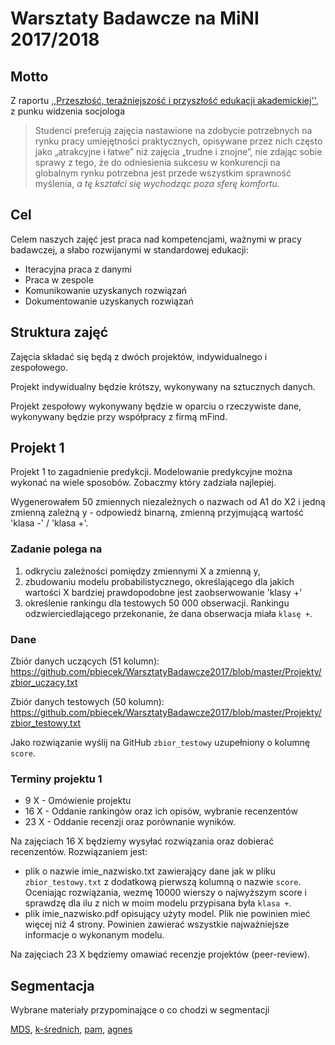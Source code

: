 # Warsztaty Badawcze na MiNI 2017/2018

## Motto

Z raportu [,,Przeszłość, teraźniejszość i przyszłość edukacji akademickiej''](http://www.wz.uw.edu.pl/pracownicyFiles/id12939-Billig_last.pdf), z punku widzenia socjologa

> Studenci preferują zajęcia nastawione na zdobycie potrzebnych na rynku pracy umiejętności praktycznych, opisywane przez nich często jako „atrakcyjne i łatwe” niż zajęcia „trudne i znojne”, nie zdając sobie sprawy z tego, że do odniesienia sukcesu w konkurencji na globalnym rynku potrzebna jest przede wszystkim sprawność myślenia, *a tę kształci się wychodząc poza sferę komfortu.*

## Cel

Celem naszych zajęć jest praca nad kompetencjami, ważnymi w pracy badawczej, a słabo rozwijanymi w standardowej edukacji:

- Iteracyjna praca z danymi
- Praca w zespole
- Komunikowanie uzyskanych rozwiązań 
- Dokumentowanie uzyskanych rozwiązań

## Struktura zajęć

Zajęcia składać się będą z dwóch projektów, indywidualnego i zespołowego.

Projekt indywidualny będzie krótszy, wykonywany na sztucznych danych.

Projekt zespołowy wykonywany będzie w oparciu o rzeczywiste dane, wykonywany będzie przy współpracy z firmą mFind.

## Projekt 1

Projekt 1 to zagadnienie predykcji. Modelowanie predykcyjne można wykonać na wiele sposobów. Zobaczmy który zadziała najlepiej.

Wygenerowałem 50 zmiennych niezależnych o nazwach od A1 do X2 i jedną zmienną zależną y - odpowiedź binarną, zmienną przyjmującą wartość 'klasa -' / 'klasa +'. 

### Zadanie polega na

1) odkryciu zależności pomiędzy zmiennymi X a zmienną y,
2) zbudowaniu modelu probabilistycznego, określającego dla jakich wartości X bardziej prawdopodobne jest zaobserwowanie 'klasy +'
3) określenie rankingu dla testowych 50 000 obserwacji. Rankingu odzwierciedlającego przekonanie, że dana obserwacja miała `klasę +`.

### Dane

Zbiór danych uczących (51 kolumn):
https://github.com/pbiecek/WarsztatyBadawcze2017/blob/master/Projekty/zbior_uczacy.txt

Zbiór danych testowych (50 kolumn):
https://github.com/pbiecek/WarsztatyBadawcze2017/blob/master/Projekty/zbior_testowy.txt

Jako rozwiązanie wyślij na GitHub `zbior_testowy` uzupełniony o kolumnę `score`.

### Terminy projektu 1

* 9 X - Omówienie projektu
* 16 X - Oddanie rankingów oraz ich opisów, wybranie recenzentów
* 23 X - Oddanie recenzji oraz porównanie wyników.


Na zajęciach 16 X będziemy wysyłać rozwiązania oraz dobierać recenzentów.
Rozwiązaniem jest: 

* plik o nazwie imie_nazwisko.txt zawierający dane jak w pliku `zbior_testowy.txt` z dodatkową pierwszą kolumną o nazwie `score`. 
Oceniając rozwiązania, wezmę 10000 wierszy o najwyższym score i sprawdzę dla ilu z nich w moim modelu przypisana była `klasa +`.
* plik imie_nazwisko.pdf opisujący użyty model. Plik nie powinien mieć więcej niż 4 strony. Powinien zawierać wszystkie najważniejsze informacje o wykonanym modelu.

Na zajęciach 23 X będziemy omawiać recenzje projektów (peer-review).

## Segmentacja

Wybrane materiały przypominające o co chodzi w segmentacji

[MDS](https://pbiecek.gitbooks.io/przewodnik/content/Analiza/beznadzoru/mds.html), [k-średnich](https://pbiecek.gitbooks.io/przewodnik/content/Analiza/beznadzoru/kmeans.html), [pam](https://pbiecek.gitbooks.io/przewodnik/content/Analiza/beznadzoru/pam.html), [agnes](https://pbiecek.gitbooks.io/przewodnik/content/Analiza/beznadzoru/agnes.html)


